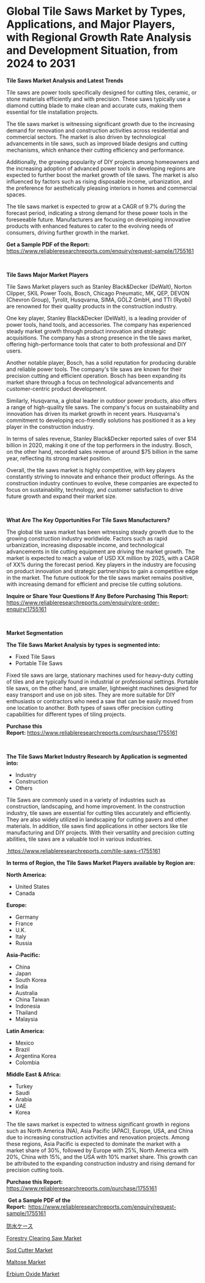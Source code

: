 <p><h1>Global Tile Saws Market by Types, Applications, and Major Players, with Regional Growth Rate Analysis and Development Situation, from 2024 to 2031</h1></p><p><strong>Tile Saws Market Analysis and Latest Trends</strong></p>
<p><p>Tile saws are power tools specifically designed for cutting tiles, ceramic, or stone materials efficiently and with precision. These saws typically use a diamond cutting blade to make clean and accurate cuts, making them essential for tile installation projects.</p><p>The tile saws market is witnessing significant growth due to the increasing demand for renovation and construction activities across residential and commercial sectors. The market is also driven by technological advancements in tile saws, such as improved blade designs and cutting mechanisms, which enhance their cutting efficiency and performance.</p><p>Additionally, the growing popularity of DIY projects among homeowners and the increasing adoption of advanced power tools in developing regions are expected to further boost the market growth of tile saws. The market is also influenced by factors such as rising disposable income, urbanization, and the preference for aesthetically pleasing interiors in homes and commercial spaces.</p><p>The tile saws market is expected to grow at a CAGR of 9.7% during the forecast period, indicating a strong demand for these power tools in the foreseeable future. Manufacturers are focusing on developing innovative products with enhanced features to cater to the evolving needs of consumers, driving further growth in the market.</p></p>
<p><strong>Get a Sample PDF of the Report:&nbsp;</strong> <a href="https://www.reliableresearchreports.com/enquiry/request-sample/1755161">https://www.reliableresearchreports.com/enquiry/request-sample/1755161</a></p>
<p>&nbsp;</p>
<p><strong>Tile Saws Major Market Players</strong></p>
<p><p>Tile Saws Market players such as Stanley Black&Decker (DeWalt), Norton Clipper, SKIL Power Tools, Bosch, Chicago Pneumatic, MK, QEP, DEVON (Chevron Group), Tyrolit, Husqvarna, SIMA, GÖLZ GmbH, and TTI (Ryobi) are renowned for their quality products in the construction industry.</p><p>One key player, Stanley Black&Decker (DeWalt), is a leading provider of power tools, hand tools, and accessories. The company has experienced steady market growth through product innovation and strategic acquisitions. The company has a strong presence in the tile saws market, offering high-performance tools that cater to both professional and DIY users.</p><p>Another notable player, Bosch, has a solid reputation for producing durable and reliable power tools. The company's tile saws are known for their precision cutting and efficient operation. Bosch has been expanding its market share through a focus on technological advancements and customer-centric product development.</p><p>Similarly, Husqvarna, a global leader in outdoor power products, also offers a range of high-quality tile saws. The company's focus on sustainability and innovation has driven its market growth in recent years. Husqvarna's commitment to developing eco-friendly solutions has positioned it as a key player in the construction industry.</p><p>In terms of sales revenue, Stanley Black&Decker reported sales of over $14 billion in 2020, making it one of the top performers in the industry. Bosch, on the other hand, recorded sales revenue of around $75 billion in the same year, reflecting its strong market position.</p><p>Overall, the tile saws market is highly competitive, with key players constantly striving to innovate and enhance their product offerings. As the construction industry continues to evolve, these companies are expected to focus on sustainability, technology, and customer satisfaction to drive future growth and expand their market size.</p></p>
<p>&nbsp;</p>
<p><strong>What Are The Key Opportunities For Tile Saws Manufacturers?</strong></p>
<p><p>The global tile saws market has been witnessing steady growth due to the growing construction industry worldwide. Factors such as rapid urbanization, increasing disposable income, and technological advancements in tile cutting equipment are driving the market growth. The market is expected to reach a value of USD XX million by 2025, with a CAGR of XX% during the forecast period. Key players in the industry are focusing on product innovation and strategic partnerships to gain a competitive edge in the market. The future outlook for the tile saws market remains positive, with increasing demand for efficient and precise tile cutting solutions.</p></p>
<p><strong>Inquire or Share Your Questions If Any Before Purchasing This Report:</strong> <a href="https://www.reliableresearchreports.com/enquiry/pre-order-enquiry/1755161">https://www.reliableresearchreports.com/enquiry/pre-order-enquiry/1755161</a></p>
<p>&nbsp;</p>
<p><strong>Market Segmentation</strong></p>
<p><strong>The Tile Saws Market Analysis by types is segmented into:</strong></p>
<p><ul><li>Fixed Tile Saws</li><li>Portable Tile Saws</li></ul></p>
<p><p>Fixed tile saws are large, stationary machines used for heavy-duty cutting of tiles and are typically found in industrial or professional settings. Portable tile saws, on the other hand, are smaller, lightweight machines designed for easy transport and use on job sites. They are more suitable for DIY enthusiasts or contractors who need a saw that can be easily moved from one location to another. Both types of saws offer precision cutting capabilities for different types of tiling projects.</p></p>
<p><strong>Purchase this Report:&nbsp;</strong><a href="https://www.reliableresearchreports.com/purchase/1755161">https://www.reliableresearchreports.com/purchase/1755161</a></p>
<p>&nbsp;</p>
<p><strong>The Tile Saws Market Industry Research by Application is segmented into:</strong></p>
<p><ul><li>Industry</li><li>Construction</li><li>Others</li></ul></p>
<p><p>Tile Saws are commonly used in a variety of industries such as construction, landscaping, and home improvement. In the construction industry, tile saws are essential for cutting tiles accurately and efficiently. They are also widely utilized in landscaping for cutting pavers and other materials. In addition, tile saws find applications in other sectors like tile manufacturing and DIY projects. With their versatility and precision cutting abilities, tile saws are a valuable tool in various industries.</p></p>
<p><a href="https://www.reliableresearchreports.com/tile-saws-r1755161">&nbsp;https://www.reliableresearchreports.com/tile-saws-r1755161</a></p>
<p><strong>In terms of Region, the Tile Saws Market Players available by Region are:</strong></p>
<p>
    <p> <strong> North America: </strong>
        <ul>
            <li>United States</li>
            <li>Canada</li>
        </ul>
        </p> 
    <p> <strong> Europe: </strong>
        <ul>
            <li>Germany</li>
            <li>France</li>
            <li>U.K.</li>
            <li>Italy</li>
            <li>Russia</li>
        </ul>
        </p> 
    <p> <strong> Asia-Pacific: </strong>
        <ul>
            <li>China</li>
            <li>Japan</li>
            <li>South Korea</li>
            <li>India</li>
            <li>Australia</li>
            <li>China Taiwan</li>
            <li>Indonesia</li>
            <li>Thailand</li>
            <li>Malaysia</li>
        </ul>
        </p> 
    <p> <strong> Latin America: </strong>
        <ul>
            <li>Mexico</li>
            <li>Brazil</li>
            <li>Argentina Korea</li>
            <li>Colombia</li>
        </ul>
        </p> 
    <p> <strong> Middle East & Africa: </strong>
        <ul>
            <li>Turkey</li>
            <li>Saudi</li>
            <li>Arabia</li>
            <li>UAE</li>
            <li>Korea</li>
        </ul>
    </p>
    </p>
<p><p>The tile saws market is expected to witness significant growth in regions such as North America (NA), Asia Pacific (APAC), Europe, USA, and China due to increasing construction activities and renovation projects. Among these regions, Asia Pacific is expected to dominate the market with a market share of 30%, followed by Europe with 25%, North America with 20%, China with 15%, and the USA with 10% market share. This growth can be attributed to the expanding construction industry and rising demand for precision cutting tools.</p></p>
<p><strong>Purchase this Report: </strong><a href="https://www.reliableresearchreports.com/purchase/1755161">https://www.reliableresearchreports.com/purchase/1755161</a></p>
<p>&nbsp;<strong>Get a Sample PDF of the Report:&nbsp;&nbsp;</strong><a href="https://www.reliableresearchreports.com/enquiry/request-sample/1755161">https://www.reliableresearchreports.com/enquiry/request-sample/1755161</a></p>
<p><strong></strong></p>
<p><p><a href="https://github.com/avbqbctihcbe2/Market-Research-Report-List-1/blob/main/979507932356.md">防水ケース</a></p><p><a href="https://github.com/tamvrosiya/Market-Research-Report-List-3/blob/main/forestry-clearing-saw-market.md">Forestry Clearing Saw Market</a></p><p><a href="https://github.com/changoleonlaverguenzanoexiste/Market-Research-Report-List-3/blob/main/sod-cutter-market.md">Sod Cutter Market</a></p><p><a href="https://issuu.com/reportprime-2/docs/maltose-market-size-2030.pptx">Maltose Market</a></p><p><a href="https://issuu.com/reportprime-2/docs/erbium-oxide-market-size-2030.pptx">Erbium Oxide Market</a></p></p>